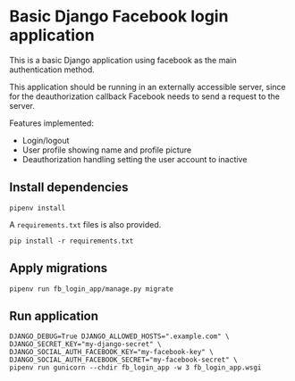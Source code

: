 # Basic Django Facebook login application

This is a basic Django application using facebook as the main authentication
method.

This application should be running in an externally accessible server, since
for the deauthorization callback Facebook needs to send a request to the server.

Features implemented:

- Login/logout
- User profile showing name and profile picture
- Deauthorization handling setting the user account to inactive

## Install dependencies

```
pipenv install
```

A `requirements.txt` files is also provided.

```
pip install -r requirements.txt
```

## Apply migrations

```
pipenv run fb_login_app/manage.py migrate
```

## Run application

```
DJANGO_DEBUG=True DJANGO_ALLOWED_HOSTS=".example.com" \
DJANGO_SECRET_KEY="my-django-secret" \
DJANGO_SOCIAL_AUTH_FACEBOOK_KEY="my-facebook-key" \
DJANGO_SOCIAL_AUTH_FACEBOOK_SECRET="my-facebook-secret" \
pipenv run gunicorn --chdir fb_login_app -w 3 fb_login_app.wsgi
```